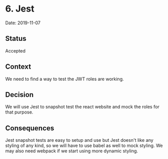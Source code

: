 # 6. Jest

Date: 2019-11-07

## Status

Accepted

## Context

We need to find a way to test the JWT roles are working.

## Decision

We will use Jest to snapshot test the react website and mock the roles for that purpose.

## Consequences

Jest snapshot tests are easy to setup and use but Jest doesn't like any styling of any kind, so we will have to use babel as well to mock styling. We may also need webpack if we start using more dynamic styling.

